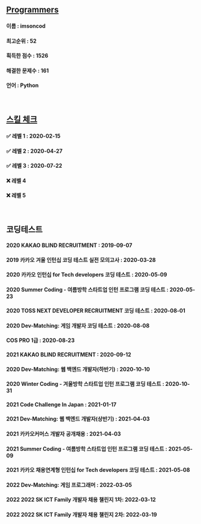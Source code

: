 ## [Programmers](https://programmers.co.kr/learn/challenges)
#### 이름 : imsoncod
#### 최고순위 : 52
#### 흭득한 점수 : 1526
#### 해결한 문제수 : 161
#### 언어 : Python

<br>

## [스킬 체크](https://programmers.co.kr/skill_checks)
#### ✅ 레벨 1 : 2020-02-15
#### ✅ 레벨 2 : 2020-04-27
#### ✅ 레벨 3 : 2020-07-22
#### ❌ 레벨 4
#### ❌ 레벨 5

<br>

## 코딩테스트
#### 2020 KAKAO BLIND RECRUITMENT : 2019-09-07
#### 2019 카카오 겨울 인턴십 코딩 테스트 실전 모의고사 : 2020-03-28 
#### 2020 카카오 인턴십 for Tech developers 코딩 테스트 : 2020-05-09
#### 2020 Summer Coding - 여름방학 스타트업 인턴 프로그램 코딩 테스트 : 2020-05-23
#### 2020 TOSS NEXT DEVELOPER RECRUITMENT 코딩 테스트 : 2020-08-01
#### 2020 Dev-Matching: 게임 개발자 코딩 테스트 : 2020-08-08
#### COS PRO 1급 : 2020-08-23
#### 2021 KAKAO BLIND RECRUITMENT : 2020-09-12
#### 2020 Dev-Matching: 웹 백엔드 개발자(하반기) : 2020-10-10
#### 2020 Winter Coding - 겨울방학 스타트업 인턴 프로그램 코딩 테스트 : 2020-10-31
#### 2021 Code Challenge In Japan : 2021-01-17
#### 2021 Dev-Matching: 웹 백엔드 개발자(상반기) : 2021-04-03
#### 2021 카카오커머스 개발자 공개채용 : 2021-04-03
#### 2021 Summer Coding - 여름방학 스타트업 인턴 프로그램 코딩 테스트 : 2021-05-09
#### 2021 카카오 채용연계형 인턴십 for Tech developers 코딩 테스트 : 2021-05-08
#### 2022 Dev-Matching: 게임 프로그래머 : 2022-03-05
#### 2022 2022 SK ICT Family 개발자 채용 챌린지 1차: 2022-03-12
#### 2022 2022 SK ICT Family 개발자 채용 챌린지 2차: 2022-03-19

